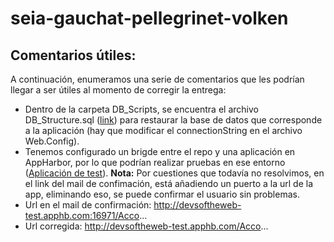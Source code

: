 # seia-gauchat-pellegrinet-volken
## Comentarios útiles:

A continuación, enumeramos una serie de comentarios que les podrían llegar a ser útiles al momento de corregir la entrega:

  - Dentro de la carpeta DB_Scripts, se encuentra el archivo DB_Structure.sql ([link](https://github.com/npelle/seia-gpv/blob/master/DB_Scripts/DB_Structure.sql)) para restaurar la base de datos que corresponde a la aplicación (hay que modificar el connectionString en el archivo Web.Config).
  - Tenemos configurado un brigde entre el repo y una aplicación en AppHarbor, por lo que podrían realizar pruebas en ese entorno ([Aplicación de test](http://devsoftheweb-test.apphb.com)).
  **Nota:** Por cuestiones que todavía no resolvimos, en el link del mail de confimación, está añadiendo un puerto a la url de la app, eliminando eso, se puede confirmar el usuario sin problemas.
  - Url en el mail de confirmación: http://devsoftheweb-test.apphb.com:16971/Acco...
  - Url corregida: http://devsoftheweb-test.apphb.com/Acco...
